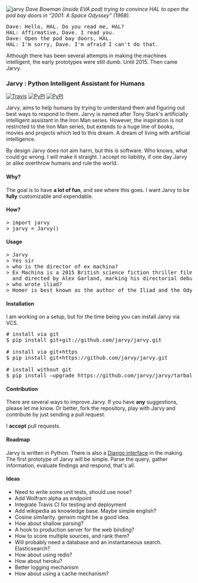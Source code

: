 ![jarvy](https://dl.dropboxusercontent.com/u/16169065/hal9000.jpg)
*Dave Bowman (inside EVA pod) trying to convince HAL to open the pod bay doors in “2001: A Space Odyssey” (1968).* 

<pre>Dave: Hello, HAL. Do you read me, HAL? 
HAL: Affirmative, Dave. I read you. 
Dave: Open the pod bay doors, HAL. 
HAL: I'm sorry, Dave. I'm afraid I can't do that. 
</pre>

Although there has been several attempts in making the machines intelligent, the early prototypes were still dumb. Until 2015. Then came Jarvy.

### Jarvy : Python Intelligent Assistant for Humans

[![Travis](https://travis-ci.org/jarvy/jarvy.svg?branch=master)](https://github.com/jarvy/jarvy) [![PyPI](https://img.shields.io/pypi/v/jarvy.svg)](https://pypi.python.org/pypi/jarvy) [![PyPI](https://img.shields.io/pypi/dm/jarvy.svg)](https://pypi.python.org/pypi/jarvy)

Jarvy, aims to help humans by trying to understand them and figuring out best ways to respond to them. Jarvy is named after Tony Stark's 
artificially intelligent assistant in the Iron Man series. However, the inspiration is not restricted to the Iron Man series, but extends
 to a huge line of books, movies and projects which led to this dream. A dream of living with artificial intelligence.

By design Jarvy does not aim harm, but this is software. Who knows, what could go wrong. I will make it straight. I accept no liability, if one day Jarvy or alike overthrow humans and rule the world.

#### Why?

The goal is to have **a lot of fun**, and see where this goes. I want Jarvy to be **fully** customizable and expendable.

#### How?

<pre>
> import jarvy
> jarvy = Jarvy()
</pre>

#### Usage

<pre>
> Jarvy
> Yes sir
> who is the director of ex machina?
> Ex Machina is a 2015 British science fiction thriller film written 
  and directed by Alex Garland, marking his directorial debut.
> who wrote iliad?
> Homer is best known as the author of the Iliad and the Odyssey.
</pre>

#### Installation

I am working on a setup, but for the time being you can install Jarvy via VCS.

<pre>
# install via git
$ pip install git+git://github.com/jarvy/jarvy.git

# install via git+https
$ pip install git+https://github.com/jarvy/jarvy.git

# install without git
$ pip install —upgrade https://github.com/jarvy/jarvy/tarball/master
</pre>

#### Contribution

There are several ways to improve Jarvy. If you have **any** suggestions, please let me know. Or better, fork the repository, play with Jarvy and contribute by just sending a pull request. 

I **accept** pull requests.

#### Roadmap

Jarvy is written in Python. There is also a [Django interface](https://github.com/semihyagcioglu/advocatus) in the making. The first 
prototype of Jarvy will be simple. Parse the query, gather information, evaluate findings and respond, that's all.

#### Ideas

- Need to write some unit tests, should use nose?
- Add Wolfram alpha as endpoint
- Integrate Travis CI for testing and deployment
- Add wikipedia as knowledge base. Maybe simple english?
- Cosine similarity. gensim might be a good idea.
- How about shallow parsing?
- A hook to production server for the web binding?
- How to score multiple sources, and rank them?
- Will probably need a database and an instantaneous search. Elasticsearch?
- How about using redis?
- How about heroku?
- Better logging mechanism
- How about using a cache mechanism?